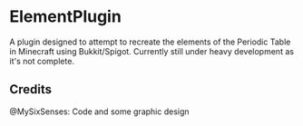 # ElementPlugin
A plugin designed to attempt to recreate the elements of the Periodic Table in Minecraft using Bukkit/Spigot. Currently still under heavy development as it's not complete. 
## Credits
@MySixSenses: Code and some graphic design
